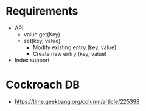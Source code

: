 # Requirements

* API
  * value get(Key)
  * set(key, value)
    * Modify existing entry (key, value)
    * Create new entry (key, value)
* Index support

# Cockroach DB
* https://time.geekbang.org/column/article/225398
